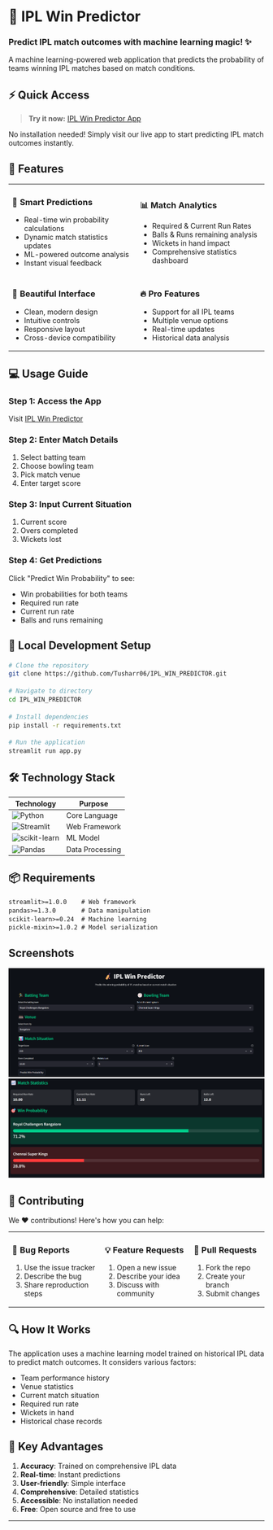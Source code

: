 

# 🏏 IPL Win Predictor

### Predict IPL match outcomes with machine learning magic! ✨

A machine learning-powered web application that predicts the probability of teams winning IPL matches based on match conditions.

## ⚡ Quick Access

> **Try it now:** [IPL Win Predictor App](https://iplwinpredictor-cgtgv4wkldvkijjr4gjpw5.streamlit.app/)

No installation needed! Simply visit our live app to start predicting IPL match outcomes instantly.

## 🌟 Features

<table>
<tr>
<td width="50%">

### 🎯 Smart Predictions
- Real-time win probability calculations
- Dynamic match statistics updates
- ML-powered outcome analysis
- Instant visual feedback

</td>
<td width="50%">

### 📊 Match Analytics
- Required & Current Run Rates
- Balls & Runs remaining analysis
- Wickets in hand impact
- Comprehensive statistics dashboard

</td>
</tr>
<tr>
<td width="50%">

### 🎨 Beautiful Interface
- Clean, modern design
- Intuitive controls
- Responsive layout
- Cross-device compatibility

</td>
<td width="50%">

### 🔥 Pro Features
- Support for all IPL teams
- Multiple venue options
- Real-time updates
- Historical data analysis

</td>
</tr>
</table>

## 💻 Usage Guide

### Step 1: Access the App
Visit [IPL Win Predictor](https://iplwinpredictor-cgtgv4wkldvkijjr4gjpw5.streamlit.app/)

### Step 2: Enter Match Details
1. Select batting team
2. Choose bowling team
3. Pick match venue
4. Enter target score

### Step 3: Input Current Situation
1. Current score
2. Overs completed
3. Wickets lost

### Step 4: Get Predictions
Click "Predict Win Probability" to see:
- Win probabilities for both teams
- Required run rate
- Current run rate
- Balls and runs remaining

## 🚀 Local Development Setup

```bash
# Clone the repository
git clone https://github.com/Tusharr06/IPL_WIN_PREDICTOR.git

# Navigate to directory
cd IPL_WIN_PREDICTOR

# Install dependencies
pip install -r requirements.txt

# Run the application
streamlit run app.py
```

## 🛠️ Technology Stack

<div align="center">

| Technology | Purpose |
|------------|---------|
| ![Python](https://img.shields.io/badge/Python-3776AB?style=for-the-badge&logo=python&logoColor=white) | Core Language |
| ![Streamlit](https://img.shields.io/badge/Streamlit-FF4B4B?style=for-the-badge&logo=Streamlit&logoColor=white) | Web Framework |
| ![scikit-learn](https://img.shields.io/badge/scikit--learn-F7931E?style=for-the-badge&logo=scikit-learn&logoColor=white) | ML Model |
| ![Pandas](https://img.shields.io/badge/Pandas-150458?style=for-the-badge&logo=pandas&logoColor=white) | Data Processing |

</div>

## 📦 Requirements

```txt
streamlit>=1.0.0    # Web framework
pandas>=1.3.0       # Data manipulation
scikit-learn>=0.24  # Machine learning
pickle-mixin>=1.0.2 # Model serialization
```

## Screenshots

![Project Screenshot](images/img1.png)
![Project Screenshot](images/img2.png)

## 🤝 Contributing

We ❤️ contributions! Here's how you can help:

<table>
<tr>
<td>

### 🐛 Bug Reports
1. Use the issue tracker
2. Describe the bug
3. Share reproduction steps

</td>
<td>

### 💡 Feature Requests
1. Open a new issue
2. Describe your idea
3. Discuss with community

</td>
<td>

### 🔀 Pull Requests
1. Fork the repo
2. Create your branch
3. Submit changes

</td>
</tr>
</table>

## 🔍 How It Works

The application uses a machine learning model trained on historical IPL data to predict match outcomes. It considers various factors:

- Team performance history
- Venue statistics
- Current match situation
- Required run rate
- Wickets in hand
- Historical chase records

## 🌟 Key Advantages

1. **Accuracy**: Trained on comprehensive IPL data
2. **Real-time**: Instant predictions
3. **User-friendly**: Simple interface
4. **Comprehensive**: Detailed statistics
5. **Accessible**: No installation needed
6. **Free**: Open source and free to use



---

<div align="center">
